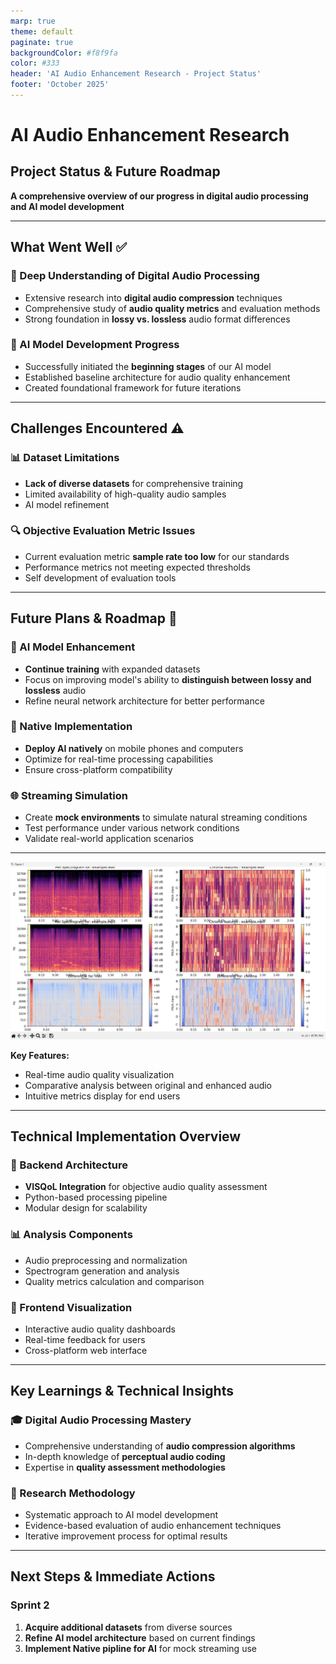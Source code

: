 ```yaml
---
marp: true
theme: default
paginate: true
backgroundColor: #f8f9fa
color: #333
header: 'AI Audio Enhancement Research - Project Status'
footer: 'October 2025'
---
```


# AI Audio Enhancement Research
## Project Status & Future Roadmap

**A comprehensive overview of our progress in digital audio processing and AI model development**

---

## What Went Well ✅

### 🎵 Deep Understanding of Digital Audio Processing
- Extensive research into **digital audio compression** techniques
- Comprehensive study of **audio quality metrics** and evaluation methods
- Strong foundation in **lossy vs. lossless** audio format differences

### 🤖 AI Model Development Progress
- Successfully initiated the **beginning stages** of our AI model
- Established baseline architecture for audio quality enhancement
- Created foundational framework for future iterations

---

## Challenges Encountered ⚠️

### 📊 Dataset Limitations
- **Lack of diverse datasets** for comprehensive training
- Limited availability of high-quality audio samples
- AI model refinement

### 🔍 Objective Evaluation Metric Issues
- Current evaluation metric **sample rate too low** for our standards
- Performance metrics not meeting expected thresholds
- Self development of evaluation tools

---

## Future Plans & Roadmap 🚀

### 🎯 AI Model Enhancement
- **Continue training** with expanded datasets
- Focus on improving model's ability to **distinguish between lossy and lossless** audio
- Refine neural network architecture for better performance

### 📱 Native Implementation
- **Deploy AI natively** on mobile phones and computers
- Optimize for real-time processing capabilities
- Ensure cross-platform compatibility

### 🌐 Streaming Simulation
- Create **mock environments** to simulate natural streaming conditions
- Test performance under various network conditions
- Validate real-world application scenarios

---


![Audio Analysis Interface](MetricDisplay.png)


**Key Features:**
- Real-time audio quality visualization
- Comparative analysis between original and enhanced audio
- Intuitive metrics display for end users

---

## Technical Implementation Overview

### 🔧 Backend Architecture
- **VISQoL Integration** for objective audio quality assessment
- Python-based processing pipeline
- Modular design for scalability

### 📊 Analysis Components
- Audio preprocessing and normalization
- Spectrogram generation and analysis
- Quality metrics calculation and comparison

### 🎨 Frontend Visualization
- Interactive audio quality dashboards
- Real-time feedback for users
- Cross-platform web interface

---

## Key Learnings & Technical Insights

### 🎓 Digital Audio Processing Mastery
- Comprehensive understanding of **audio compression algorithms**
- In-depth knowledge of **perceptual audio coding**
- Expertise in **quality assessment methodologies**

### 🔬 Research Methodology
- Systematic approach to AI model development
- Evidence-based evaluation of audio enhancement techniques
- Iterative improvement process for optimal results

---

## Next Steps & Immediate Actions

### Sprint 2
1. **Acquire additional datasets** from diverse sources
2. **Refine AI model architecture** based on current findings
3. **Implement Native pipline for AI** for mock streaming use

